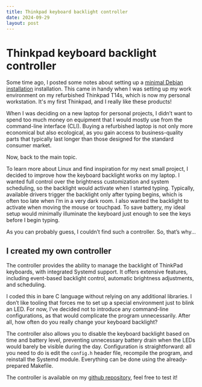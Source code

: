 ```yaml
---
title: Thinkpad keyboard backlight controller
date: 2024-09-29
layout: post
---
```

# Thinkpad keyboard backlight controller

Some time ago, I posted some notes about setting up a [minimal Debian installation](https://mateuszmyalski.github.io/post-configuration-for-minimal-debian-installation.html) installation. This came in handy when I was setting up my work environment on my refurbished Thinkpad T14s, which is now my personal workstation. It's my first Thinkpad, and I really like these products!

When I was deciding on a new laptop for personal projects, I didn’t want to spend too much money on equipment that I would mostly use from the command-line interface (CLI). Buying a refurbished laptop is not only more economical but also ecological, as you gain access to business-quality parts that typically last longer than those designed for the standard consumer market.

Now, back to the main topic.

To learn more about Linux and find inspiration for my next small project, I decided to improve how the keyboard backlight works on my laptop. I wanted full control over the brightness customization and system scheduling, so the backlight would activate when I started typing. Typically, available drivers trigger the backlight only after typing begins, which is often too late when I’m in a very dark room. I also wanted the backlight to activate when moving the mouse or touchpad. To save battery, my ideal setup would minimally illuminate the keyboard just enough to see the keys before I begin typing.

As you can probably guess, I couldn’t find such a controller. So, that’s why...

## I created my own controller

The controller provides the ability to manage the backlight of ThinkPad keyboards, with integrated Systemd support. It offers extensive features, including event-based backlight control, automatic brightness adjustments, and scheduling.

I coded this in bare C language without relying on any additional libraries. I don’t like tooling that forces me to set up a special environment just to blink an LED. For now, I’ve decided not to introduce any command-line configurations, as that would complicate the program unnecessarily. After all, how often do you really change your keyboard backlight?

The controller also allows you to disable the keyboard backlight based on time and battery level, preventing unnecessary battery drain when the LEDs would barely be visible during the day. Configuration is straightforward: all you need to do is edit the `config.h` header file, recompile the program, and reinstall the Systemd module. Everything can be done using the already-prepared Makefile.

The controller is available on my [github repository](https://github.com/MateuszMyalski/thinkpad-keybacklight), feel free to test it!


